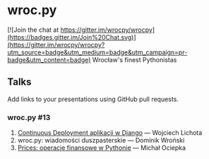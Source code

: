 # wroc.py

[![Join the chat at https://gitter.im/wrocpy/wrocpy](https://badges.gitter.im/Join%20Chat.svg)](https://gitter.im/wrocpy/wrocpy?utm_source=badge&utm_medium=badge&utm_campaign=pr-badge&utm_content=badge)
Wrocław's finest Pythonistas

## Talks

Add links to your presentations using GitHub pull requests.

### wroc.py #13

1. [Continuous Deployment aplikacji w Django](http://lichota.pl/continuous_deployment_032015.pdf) — Wojciech Lichota
2. wroc.py: wiadomości duszpasterskie — Dominik Wroński
3. [Prices: operacje finansowe w Pythonie](http://mociepka.github.io/wroc.py-prices/) — Michał Ociepka
